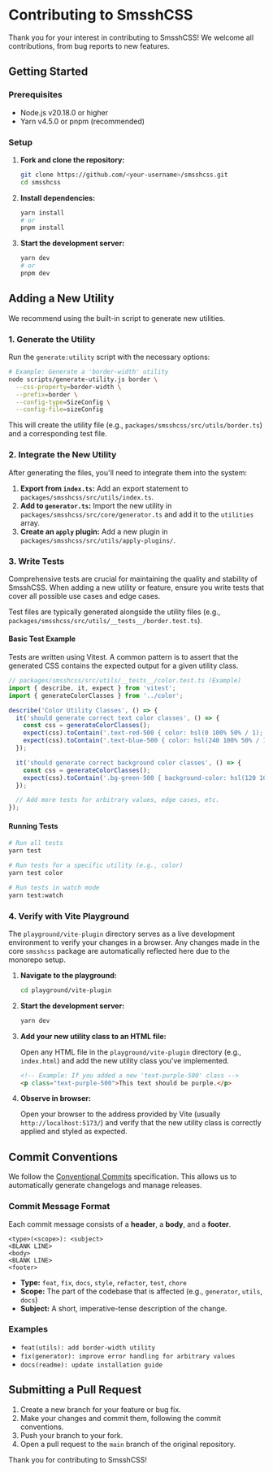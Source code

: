 # Contributing to SmsshCSS

Thank you for your interest in contributing to SmsshCSS! We welcome all contributions, from bug reports to new features.

## Getting Started

### Prerequisites

- Node.js v20.18.0 or higher
- Yarn v4.5.0 or pnpm (recommended)

### Setup

1.  **Fork and clone the repository:**

    ```bash
    git clone https://github.com/<your-username>/smsshcss.git
    cd smsshcss
    ```

2.  **Install dependencies:**

    ```bash
    yarn install
    # or
    pnpm install
    ```

3.  **Start the development server:**

    ```bash
    yarn dev
    # or
    pnpm dev
    ```

## Adding a New Utility

We recommend using the built-in script to generate new utilities.

### 1. Generate the Utility

Run the `generate:utility` script with the necessary options:

```bash
# Example: Generate a 'border-width' utility
node scripts/generate-utility.js border \
  --css-property=border-width \
  --prefix=border \
  --config-type=SizeConfig \
  --config-file=sizeConfig
```

This will create the utility file (e.g., `packages/smsshcss/src/utils/border.ts`) and a corresponding test file.

### 2. Integrate the New Utility

After generating the files, you'll need to integrate them into the system:

1.  **Export from `index.ts`:** Add an export statement to `packages/smsshcss/src/utils/index.ts`.
2.  **Add to `generator.ts`:** Import the new utility in `packages/smsshcss/src/core/generator.ts` and add it to the `utilities` array.
3.  **Create an `apply` plugin:** Add a new plugin in `packages/smsshcss/src/utils/apply-plugins/`.

### 3. Write Tests

Comprehensive tests are crucial for maintaining the quality and stability of SmsshCSS. When adding a new utility or feature, ensure you write tests that cover all possible use cases and edge cases.

Test files are typically generated alongside the utility files (e.g., `packages/smsshcss/src/utils/__tests__/border.test.ts`).

#### Basic Test Example

Tests are written using Vitest. A common pattern is to assert that the generated CSS contains the expected output for a given utility class.

```typescript
// packages/smsshcss/src/utils/__tests__/color.test.ts (Example)
import { describe, it, expect } from 'vitest';
import { generateColorClasses } from '../color';

describe('Color Utility Classes', () => {
  it('should generate correct text color classes', () => {
    const css = generateColorClasses();
    expect(css).toContain('.text-red-500 { color: hsl(0 100% 50% / 1); }');
    expect(css).toContain('.text-blue-500 { color: hsl(240 100% 50% / 1); }');
  });

  it('should generate correct background color classes', () => {
    const css = generateColorClasses();
    expect(css).toContain('.bg-green-500 { background-color: hsl(120 100% 50% / 1); }');
  });

  // Add more tests for arbitrary values, edge cases, etc.
});
```

#### Running Tests

```bash
# Run all tests
yarn test

# Run tests for a specific utility (e.g., color)
yarn test color

# Run tests in watch mode
yarn test:watch
```

### 4. Verify with Vite Playground

The `playground/vite-plugin` directory serves as a live development environment to verify your changes in a browser. Any changes made in the core `smsshcss` package are automatically reflected here due to the monorepo setup.

1.  **Navigate to the playground:**

    ```bash
    cd playground/vite-plugin
    ```

2.  **Start the development server:**

    ```bash
    yarn dev
    ```

3.  **Add your new utility class to an HTML file:**

    Open any HTML file in the `playground/vite-plugin` directory (e.g., `index.html`) and add the new utility class you've implemented.

    ```html
    <!-- Example: If you added a new 'text-purple-500' class -->
    <p class="text-purple-500">This text should be purple.</p>
    ```

4.  **Observe in browser:**

    Open your browser to the address provided by Vite (usually `http://localhost:5173/`) and verify that the new utility class is correctly applied and styled as expected.

## Commit Conventions

We follow the [Conventional Commits](https://www.conventionalcommits.org/) specification. This allows us to automatically generate changelogs and manage releases.

### Commit Message Format

Each commit message consists of a **header**, a **body**, and a **footer**.

```
<type>(<scope>): <subject>
<BLANK LINE>
<body>
<BLANK LINE>
<footer>
```

- **Type:** `feat`, `fix`, `docs`, `style`, `refactor`, `test`, `chore`
- **Scope:** The part of the codebase that is affected (e.g., `generator`, `utils`, `docs`)
- **Subject:** A short, imperative-tense description of the change.

### Examples

- `feat(utils): add border-width utility`
- `fix(generator): improve error handling for arbitrary values`
- `docs(readme): update installation guide`

## Submitting a Pull Request

1.  Create a new branch for your feature or bug fix.
2.  Make your changes and commit them, following the commit conventions.
3.  Push your branch to your fork.
4.  Open a pull request to the `main` branch of the original repository.

Thank you for contributing to SmsshCSS!
